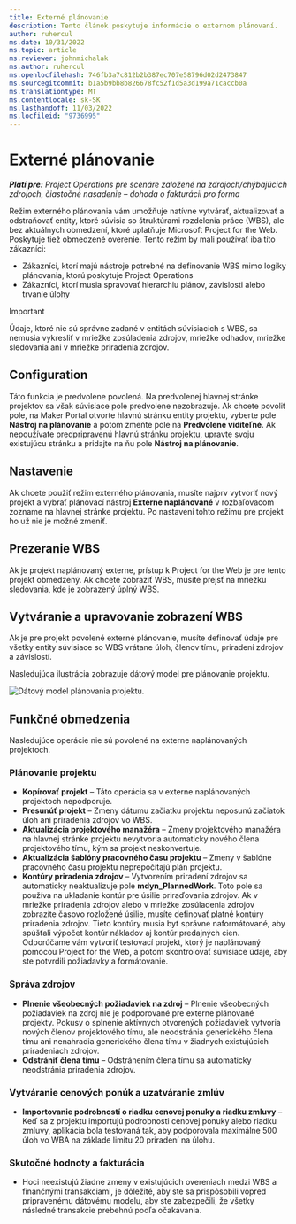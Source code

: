 ```yaml
---
title: Externé plánovanie
description: Tento článok poskytuje informácie o externom plánovaní.
author: ruhercul
ms.date: 10/31/2022
ms.topic: article
ms.reviewer: johnmichalak
ms.author: ruhercul
ms.openlocfilehash: 746fb3a7c812b2b387ec707e58796d02d2473847
ms.sourcegitcommit: b1a5b9bb8b826678fc52f1d5a3d199a71caccb0a
ms.translationtype: MT
ms.contentlocale: sk-SK
ms.lasthandoff: 11/03/2022
ms.locfileid: "9736995"
---
```

# <a name="external-scheduling"></a>Externé plánovanie

_**Platí pre:** Project Operations pre scenáre založené na zdrojoch/chýbajúcich zdrojoch, čiastočné nasadenie – dohoda o fakturácii pro forma_

Režim externého plánovania vám umožňuje natívne vytvárať, aktualizovať a odstraňovať entity, ktoré súvisia so štruktúrami rozdelenia práce (WBS), ale bez aktuálnych obmedzení, ktoré uplatňuje Microsoft Project for the Web. Poskytuje tiež obmedzené overenie. Tento režim by mali používať iba títo zákazníci:

- Zákazníci, ktorí majú nástroje potrebné na definovanie WBS mimo logiky plánovania, ktorú poskytuje Project Operations
- Zákazníci, ktorí musia spravovať hierarchiu plánov, závislosti alebo trvanie úlohy

> [!IMPORTANT]
> Údaje, ktoré nie sú správne zadané v entitách súvisiacich s WBS, sa nemusia vykresliť v mriežke zosúladenia zdrojov, mriežke odhadov, mriežke sledovania ani v mriežke priradenia zdrojov.

## <a name="configuration"></a>Configuration

Táto funkcia je predvolene povolená. Na predvolenej hlavnej stránke projektov sa však súvisiace pole predvolene nezobrazuje. Ak chcete povoliť pole, na Maker Portal otvorte hlavnú stránku entity projektu, vyberte pole **Nástroj na plánovanie** a potom zmeňte pole na **Predvolene viditeľné**. Ak nepoužívate predpripravenú hlavnú stránku projektu, upravte svoju existujúcu stránku a pridajte na ňu pole **Nástroj na plánovanie**.

## <a name="settings"></a>Nastavenie

Ak chcete použiť režim externého plánovania, musíte najprv vytvoriť nový projekt a vybrať plánovací nástroj **Externe naplánované** v rozbaľovacom zozname na hlavnej stránke projektu. Po nastavení tohto režimu pre projekt ho už nie je možné zmeniť.

## <a name="viewing-the-wbs"></a>Prezeranie WBS

Ak je projekt naplánovaný externe, prístup k Project for the Web je pre tento projekt obmedzený. Ak chcete zobraziť WBS, musíte prejsť na mriežku sledovania, kde je zobrazený úplný WBS.

## <a name="creating-and-editing-the-wbs"></a>Vytváranie a upravovanie zobrazení WBS

Ak je pre projekt povolené externé plánovanie, musíte definovať údaje pre všetky entity súvisiace so WBS vrátane úloh, členov tímu, priradení zdrojov a závislostí.

Nasledujúca ilustrácia zobrazuje dátový model pre plánovanie projektu.

![Dátový model plánovania projektu.](media/projectplanningdatamodel.png)

## <a name="functional-limitations"></a>Funkčné obmedzenia

Nasledujúce operácie nie sú povolené na externe naplánovaných projektoch.

### <a name="project-planning"></a>Plánovanie projektu

- **Kopírovať projekt** – Táto operácia sa v externe naplánovaných projektoch nepodporuje.
- **Presunúť projekt** – Zmeny dátumu začiatku projektu neposunú začiatok úloh ani priradenia zdrojov vo WBS.
- **Aktualizácia projektového manažéra** – Zmeny projektového manažéra na hlavnej stránke projektu nevytvoria automaticky nového člena projektového tímu, kým sa projekt neskonvertuje.
- **Aktualizácia šablóny pracovného času projektu** – Zmeny v šablóne pracovného času projektu neprepočítajú plán projektu.
- **Kontúry priradenia zdrojov** – Vytvorením priradení zdrojov sa automaticky neaktualizuje pole **mdyn\_PlannedWork**. Toto pole sa používa na ukladanie kontúr pre úsilie priraďovania zdrojov. Ak v mriežke priradenia zdrojov alebo v mriežke zosúladenia zdrojov zobrazíte časovo rozložené úsilie, musíte definovať platné kontúry priradenia zdrojov. Tieto kontúry musia byť správne naformátované, aby spúšťali výpočet kontúr nákladov aj kontúr predajných cien. Odporúčame vám vytvoriť testovací projekt, ktorý je naplánovaný pomocou Project for the Web, a potom skontrolovať súvisiace údaje, aby ste potvrdili požiadavky a formátovanie.

### <a name="resource-management"></a>Správa zdrojov

- **Plnenie všeobecných požiadaviek na zdroj** – Plnenie všeobecných požiadaviek na zdroj nie je podporované pre externe plánované projekty. Pokusy o splnenie aktívnych otvorených požiadaviek vytvoria nových členov projektového tímu, ale neodstránia generického člena tímu ani nenahradia generického člena tímu v žiadnych existujúcich priradeniach zdrojov.
- **Odstrániť člena tímu** – Odstránením člena tímu sa automaticky neodstránia priradenia zdrojov.

### <a name="quoting-and-contracting"></a>Vytváranie cenových ponúk a uzatváranie zmlúv

- **Importovanie podrobností o riadku cenovej ponuky a riadku zmluvy** – Keď sa z projektu importujú podrobnosti cenovej ponuky alebo riadku zmluvy, aplikácia bola testovaná tak, aby podporovala maximálne 500 úloh vo WBA na základe limitu 20 priradení na úlohu.

### <a name="actuals-and-invoicing"></a>Skutočné hodnoty a fakturácia

- Hoci neexistujú žiadne zmeny v existujúcich overeniach medzi WBS a finančnými transakciami, je dôležité, aby ste sa prispôsobili vopred pripravenému dátovému modelu, aby ste zabezpečili, že všetky následné transakcie prebehnú podľa očakávania.
